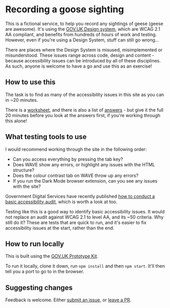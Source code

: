 # Recording a goose sighting
This is a fictional service, to help you record any sightings of geese (geese are awesome). It's using the [GOV.UK Design system](https://design-system.service.gov.uk/), which are WCAG 2.1 AA compliant, and benefits from hundreds of hours of work and testing. However, even if you're using a Design System, stuff can still go wrong...

There are places where the Design System is misused, misimplemented or misunderstood. These issues range across code, design and content - because accessibility issues can be introduced by all of these disciplines. As such, anyone is welcome to have a go and use this as an exercise!

## How to use this
The task is to find as many of the accessibility issues in this site as you can in ~20 minutes.

There is a [worksheet](/worksheet.md), and there is also a list of [answers](answers.md) - but give it the full 20 minutes before you look at the answers first, if you're working through this alone!

## What testing tools to use
I would recommend working through the site in the following order:

- Can you access everything by pressing the tab key? 
- Does WAVE show any errors, or highlight any issues with the HTML structure?
- Does the colour contrast tab on WAVE throw up any errors?
- If you run the Dark Mode browser extension, can you see any issues with the site?

Government Digital Services have recently published [how to conduct a basic accessibility audit](https://www.gov.uk/government/publications/doing-a-basic-accessibility-check-if-you-cant-do-a-detailed-one/doing-a-basic-accessibility-check-if-you-cant-do-a-detailed-one), which is worth a look at too.

Testing like this is a good way to identify basic accessibility issues. It would not replace an audit against WCAG 2.1 to level AA, and its ~50 criteria. Why still do it? These are tests that are quick to run, and it's easier to fix accessibility issues at the start, rather than the end.

## How to run locally
This is built using the [GOV.UK Prototype Kit](https://govuk-prototype-kit.herokuapp.com/docs). 

To run it locally, clone it down, run `npm install` and then `npm start`. It'll then tell you a port to go to in the browser.

## Suggesting changes
Feedback is welcome. Either [submit an issue](https://github.com/ministryofjustice/recording-a-goose-sighting/issues), or [leave a PR](https://github.com/ministryofjustice/recording-a-goose-sighting/pulls).

